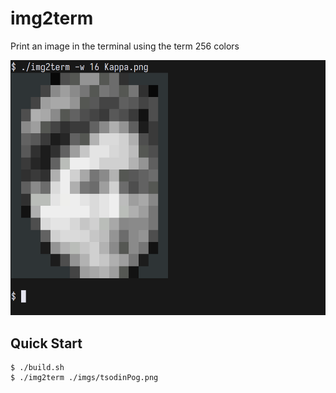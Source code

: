 # img2term

Print an image in the terminal using the term 256 colors

![thumbnail](./imgs/thumbnail.png)

## Quick Start

```console
$ ./build.sh
$ ./img2term ./imgs/tsodinPog.png
```

